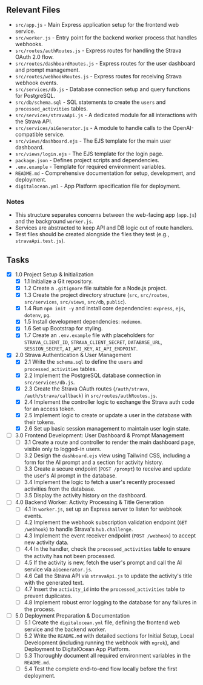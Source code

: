 ## Relevant Files

- `src/app.js` - Main Express application setup for the frontend web service.
- `src/worker.js` - Entry point for the backend worker process that handles webhooks.
- `src/routes/authRoutes.js` - Express routes for handling the Strava OAuth 2.0 flow.
- `src/routes/dashboardRoutes.js` - Express routes for the user dashboard and prompt management.
- `src/routes/webhookRoutes.js` - Express routes for receiving Strava webhook events.
- `src/services/db.js` - Database connection setup and query functions for PostgreSQL.
- `src/db/schema.sql` - SQL statements to create the `users` and `processed_activities` tables.
- `src/services/stravaApi.js` - A dedicated module for all interactions with the Strava API.
- `src/services/aiGenerator.js` - A module to handle calls to the OpenAI-compatible service.
- `src/views/dashboard.ejs` - The EJS template for the main user dashboard.
- `src/views/login.ejs` - The EJS template for the login page.
- `package.json` - Defines project scripts and dependencies.
- `.env.example` - Template for required environment variables.
- `README.md` - Comprehensive documentation for setup, development, and deployment.
- `digitalocean.yml` - App Platform specification file for deployment.

### Notes

- This structure separates concerns between the web-facing app (`app.js`) and the background `worker.js`.
- Services are abstracted to keep API and DB logic out of route handlers.
- Test files should be created alongside the files they test (e.g., `stravaApi.test.js`).

## Tasks

- [x] 1.0 Project Setup & Initialization
  - [x] 1.1 Initialize a Git repository.
  - [x] 1.2 Create a `.gitignore` file suitable for a Node.js project.
  - [x] 1.3 Create the project directory structure (`src`, `src/routes`, `src/services`, `src/views`, `src/db`, `public`).
  - [x] 1.4 Run `npm init -y` and install core dependencies: `express`, `ejs`, `dotenv`, `pg`.
  - [x] 1.5 Install development dependencies: `nodemon`.
  - [x] 1.6 Set up Bootstrap for styling.
  - [x] 1.7 Create an `.env.example` file with placeholders for `STRAVA_CLIENT_ID`, `STRAVA_CLIENT_SECRET`, `DATABASE_URL`, `SESSION_SECRET`, `AI_API_KEY`, `AI_API_ENDPOINT`.

- [x] 2.0 Strava Authentication & User Management
  - [x] 2.1 Write the `schema.sql` to define the `users` and `processed_activities` tables.
  - [x] 2.2 Implement the PostgreSQL database connection in `src/services/db.js`.
  - [x] 2.3 Create the Strava OAuth routes (`/auth/strava`, `/auth/strava/callback`) in `src/routes/authRoutes.js`.
  - [x] 2.4 Implement the controller logic to exchange the Strava auth code for an access token.
  - [x] 2.5 Implement logic to create or update a user in the database with their tokens.
  - [x] 2.6 Set up basic session management to maintain user login state.

- [ ] 3.0 Frontend Development: User Dashboard & Prompt Management
  - [ ] 3.1 Create a route and controller to render the main dashboard page, visible only to logged-in users.
  - [ ] 3.2 Design the `dashboard.ejs` view using Tailwind CSS, including a form for the AI prompt and a section for activity history.
  - [ ] 3.3 Create a secure endpoint (`POST /prompt`) to receive and update the user's AI prompt in the database.
  - [ ] 3.4 Implement the logic to fetch a user's recently processed activities from the database.
  - [ ] 3.5 Display the activity history on the dashboard.

- [ ] 4.0 Backend Worker: Activity Processing & Title Generation
  - [ ] 4.1 In `worker.js`, set up an Express server to listen for webhook events.
  - [ ] 4.2 Implement the webhook subscription validation endpoint (`GET /webhook`) to handle Strava's `hub.challenge`.
  - [ ] 4.3 Implement the event receiver endpoint (`POST /webhook`) to accept new activity data.
  - [ ] 4.4 In the handler, check the `processed_activities` table to ensure the activity has not been processed.
  - [ ] 4.5 If the activity is new, fetch the user's prompt and call the AI service via `aiGenerator.js`.
  - [ ] 4.6 Call the Strava API via `stravaApi.js` to update the activity's title with the generated text.
  - [ ] 4.7 Insert the `activity_id` into the `processed_activities` table to prevent duplicates.
  - [ ] 4.8 Implement robust error logging to the database for any failures in the process.

- [ ] 5.0 Deployment Preparation & Documentation
  - [ ] 5.1 Create the `digitalocean.yml` file, defining the frontend web service and the backend worker.
  - [ ] 5.2 Write the `README.md` with detailed sections for Initial Setup, Local Development (including running the webhook with `ngrok`), and Deployment to DigitalOcean App Platform.
  - [ ] 5.3 Thoroughly document all required environment variables in the `README.md`.
  - [ ] 5.4 Test the complete end-to-end flow locally before the first deployment. 